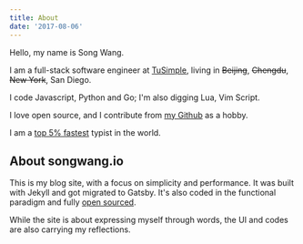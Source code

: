 ```yaml
---
title: About
date: '2017-08-06'
---
```

Hello, my name is Song Wang.

I am a full-stack software engineer at [TuSimple](http://www.tusimple.com/), living in ~~Beijing~~, ~~Chengdu~~, ~~New York~~, San Diego.

I code Javascript, Python and Go; I'm also digging Lua, Vim Script.

I love open source, and I contribute from [my Github](https://github.com/wangsongiam/) as a hobby.

I am a [top 5% fastest](https://www.keyhero.com/profile/user67157/) typist in the world.

## About songwang.io

This is my blog site, with a focus on simplicity and performance. It was built with Jekyll and got migrated to Gatsby. It's also coded in the functional paradigm and fully [open sourced](https://github.com/wangsongiam/songwang.io).

While the site is about expressing myself through words, the UI and codes are also carrying my reflections.
